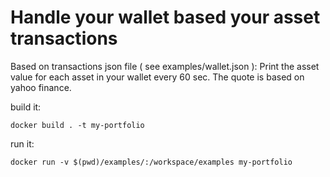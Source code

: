 # Handle your wallet based your asset transactions

Based on transactions json file  ( see examples/wallet.json ): 
Print the asset value for each asset in your wallet every 60 sec. The quote is based on yahoo finance.


build it:

```docker build . -t my-portfolio```

run it:

```docker run -v $(pwd)/examples/:/workspace/examples my-portfolio```
